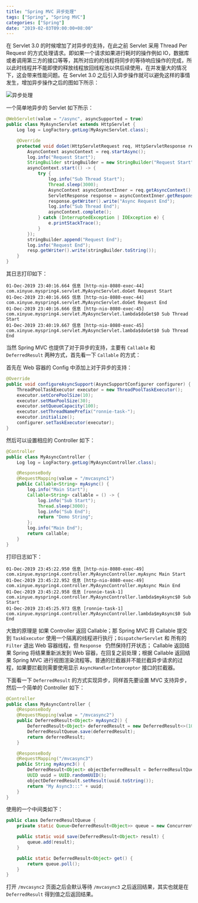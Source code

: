 ```yaml
---
title: "Spring MVC 异步处理"
tags: ["Spring", "Spring MVC"]
categories: ["Spring"]
date: "2019-02-03T09:00:00+08:00"
---
```


在 Servlet 3.0 的时候增加了对异步的支持，在此之前 Servlet 采用 Thread Per Request 的方式处理请求。即如果一个请求如果进行耗时的操作例如 IO，数据库或者调用第三方的接口等等，其所对应的的线程将同步的等待响应操作的完成，所以此时线程并不能即使的释放线程放回线程池以供后续使用，在并发量大的情况下，这会带来性能问题。在 Servlet 3.0 之后引入异步操作就可以避免这样的事情发生，增加异步操作之后的图如下所示：

![异步处理](http://img.programya.com/Snipaste_2019-12-01_08-43-37.png)

一个简单地异步的 Servlet 如下所示：
```java
@WebServlet(value = "/async", asyncSupported = true)
public class MyAsyncServlet extends HttpServlet {
    Log log = LogFactory.getLog(MyAsyncServlet.class);

    @Override
    protected void doGet(HttpServletRequest req, HttpServletResponse resp) throws ServletException, IOException {
        AsyncContext asyncContext = req.startAsync();
        log.info("Request Start");
        StringBuilder stringBuilder = new StringBuilder("Request Start");
        asyncContext.start(() -> {
            try {
                log.info("Sub Thread Start");
                Thread.sleep(3000);
                AsyncContext asyncContextInner = req.getAsyncContext();
                ServletResponse response = asyncContextInner.getResponse();
                response.getWriter().write("Async Request End");
                log.info("Sub Thread End");
                asyncContext.complete();
            } catch (InterruptedException | IOException e) {
                e.printStackTrace();
            }
        });
        stringBuilder.append("Request End");
        log.info("Request End");
        resp.getWriter().write(stringBuilder.toString());
    }
}
```

其日志打印如下：

```log
01-Dec-2019 23:40:16.664 信息 [http-nio-8080-exec-44] com.xinyue.myspring4.servlet.MyAsyncServlet.doGet Request Start
01-Dec-2019 23:40:16.665 信息 [http-nio-8080-exec-44] com.xinyue.myspring4.servlet.MyAsyncServlet.doGet Request End
01-Dec-2019 23:40:16.666 信息 [http-nio-8080-exec-45] com.xinyue.myspring4.servlet.MyAsyncServlet.lambda$doGet$0 Sub Thread Start
01-Dec-2019 23:40:19.667 信息 [http-nio-8080-exec-45] com.xinyue.myspring4.servlet.MyAsyncServlet.lambda$doGet$0 Sub Thread End
```

当然 Spring MVC 也提供了对于异步的支持，主要有 `Callable` 和 `DeferredResult` 两种方式，首先看一下 `Callable` 的方式：

首先在 Web 容器的 Config 中添加上对于异步的支持：

```java
@Override
public void configureAsyncSupport(AsyncSupportConfigurer configurer) {
    ThreadPoolTaskExecutor executor = new ThreadPoolTaskExecutor();
    executor.setCorePoolSize(10);
    executor.setMaxPoolSize(30);
    executor.setQueueCapacity(100);
    executor.setThreadNamePrefix("ronnie-task-");
    executor.initialize();
    configurer.setTaskExecutor(executor);
}
```

然后可以设置相应的 Controller 如下：

```java
@Controller
public class MyAsyncController {
    Log log = LogFactory.getLog(MyAsyncController.class);

    @ResponseBody
    @RequestMapping(value = "/mvcasync1")
    public Callable<String> myAsync() {
        log.info("Main Start");
        Callable<String> callable = () -> {
            log.info("Sub Start");
            Thread.sleep(3000);
            log.info("Sub End");
            return "Demo String";
        };
        log.info("Main End");
        return callable;
    }
}
```

打印日志如下：

```log
01-Dec-2019 23:45:22.950 信息 [http-nio-8080-exec-49] com.xinyue.myspring4.controller.MyAsyncController.myAsync Main Start
01-Dec-2019 23:45:22.952 信息 [http-nio-8080-exec-49] com.xinyue.myspring4.controller.MyAsyncController.myAsync Main End
01-Dec-2019 23:45:22.958 信息 [ronnie-task-1] com.xinyue.myspring4.controller.MyAsyncController.lambda$myAsync$0 Sub Start
01-Dec-2019 23:45:25.973 信息 [ronnie-task-1] com.xinyue.myspring4.controller.MyAsyncController.lambda$myAsync$0 Sub End
```

大致的原理是 如果 Controller 返回 Callable；那 Spring MVC 将 Callable 提交到 `TaskExecutor` 使用一个隔离的线程进行执行；`DispatcherServlet` 和 所有的 `Filter` 退出 Web 容器线程，但 `Response ` 仍然保持打开状态； Callable 返回结果 Spring 将结果重新派发到 Web 容器，在回复之前处理；根据 Callable 返回结果 Spring MVC 进行视图渲染流程等。普通的拦截器并不能拦截异步请求的过程，如果要拦截则需要使用显示 `AsyncHandlerInterceptor` 接口的拦截器。

下面看一下 `DeferredResult` 的方式实现异步，同样首先要设置 MVC 支持异步，然后一个简单的 Controller 如下：

```java
@Controller
public class MyAsyncController {
    @ResponseBody
    @RequestMapping(value = "/mvcasync2")
    public DeferredResult<Object> myAsync2() {
        DeferredResult<Object> deferredResult = new DeferredResult<>(10000L, "121231");
        DeferredResultQueue.save(deferredResult);
        return deferredResult;
    }

    @ResponseBody
    @RequestMapping("/mvcasync3")
    public String myAsync3() {
        DeferredResult<Object> objectDeferredResult = DeferredResultQueue.get();
        UUID uuid = UUID.randomUUID();
        objectDeferredResult.setResult(uuid.toString());
        return "My Async3:::" + uuid;
    }
}
```

使用的一个中间类如下：

```java
public class DeferredResultQueue {
    private static Queue<DeferredResult<Object>> queue = new ConcurrentLinkedDeque<>();

    public static void save(DeferredResult<Object> result) {
        queue.add(result);
    }

    public static DeferredResult<Object> get() {
        return queue.poll();
    }
}
```

打开 `/mvcasync2` 页面之后会默认等待 `/mvcasync3` 之后返回结果，其实也就是在 `DeferredResult` 得到值之后返回结果。









